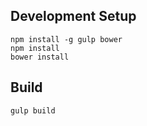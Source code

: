 ## Development Setup
```
npm install -g gulp bower
npm install
bower install
```

## Build
```
gulp build
```
